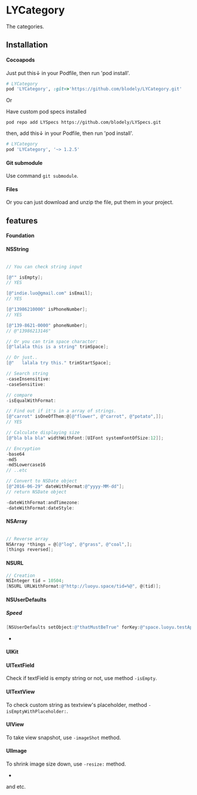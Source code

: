 # LYCategory

The categories.

## Installation

#### Cocoapods
Just put this↓ in your Podfile, then run 'pod install'.

~~~ruby
# LYCategory
pod 'LYCategory', :git=>'https://github.com/blodely/LYCategory.git'
~~~

Or

Have custom pod specs installed

~~~shell
pod repo add LYSpecs https://github.com/blodely/LYSpecs.git
~~~

then, add this↓ in your Podfile, then run 'pod install'.

~~~ruby
# LYCategory
pod 'LYCategory', '~> 1.2.5'
~~~

#### Git submodule

Use command `git submodule`.

#### Files

Or you can just download and unzip the file, put them in your project.

## features

#### Foundation

#### NSString

~~~objective-c

// You can check string input

[@"" isEmpty];
// YES

[@"indie.luo@gmail.com" isEmail];
// YES

[@"13986210000" isPhoneNumber];
// YES

[@"139-8621-0000" phoneNumber];
// @"13986213146"

// Or you can trim space charactor:
[@"lalala this is a string" trimSpace];

// Or just..
[@"   lalala try this." trimStartSpace];

// Search string
-caseInsensitive:
-caseSensitive:

// compare
-isEqualWithFormat:

// Find out if it's in a array of strings.
[@"carrot" isOneOfThem:@[@"flower", @"carrot", @"potato",]];
// YES

// Calculate displaying size
[@"bla bla bla" widthWithFont:[UIFont systemFontOfSize:12]];

// Encryption
-base64
-md5
-md5Lowercase16
// ..etc

// Convert to NSDate object
[@"2016-06-29" dateWithFormat:@"yyyy-MM-dd"];
// return NSDate object

-dateWithFormat:andTimezone:
-dateWithFormat:dateStyle:

~~~

#### NSArray

~~~objective-c

// Reverse array
NSArray *things = @[@"log", @"grass", @"coal",];
[things reversed];

~~~


#### NSURL

~~~objective-c
// Creation
NSInteger tid = 10504;
[NSURL URLWithFormat:@"http://luoyu.space/tid=%@", @(tid)];

~~~

#### NSUserDefaults

##### Speed
~~~objective-c
[NSUserDefaults setObject:@"thatMustBeTrue" forKey:@"space.luoyu.testApp.config.isThatTrue"];
~~~

-
#### UIKit

#### UITextField

Check if textField is empty string or not, use method `-isEmpty`.

#### UITextView

To check custom string as textview's placeholder, method `-isEmptyWithPlaceholder:`.

#### UIView

To take view snapshot, use `-imageShot` method.

#### UIImage

To shrink image size down, use `-resize:` method.

-
and etc.
